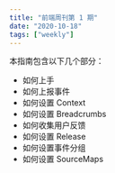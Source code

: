 ```yaml
---
title: "前端周刊第 1 期"
date: "2020-10-18"
tags: ["weekly"]
---
```


本指南包含以下几个部分：

- 如何上手
- 如何上报事件
- 如何设置 Context
- 如何设置 Breadcrumbs
- 如何收集用户反馈
- 如何设置 Release
- 如何设置事件分组
- 如何设置 SourceMaps